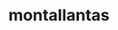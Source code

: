 ---
title: "montallantas"
url: /chiquinquira/montallantas-rotonda-de-terpel/
shop: Autowerkstatt
---